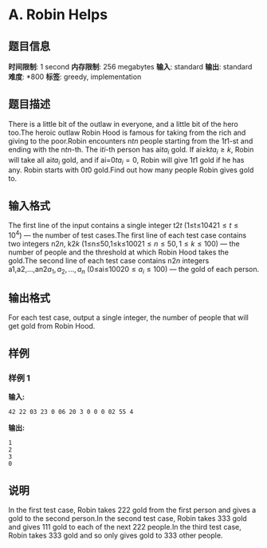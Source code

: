 # A. Robin Helps

## 题目信息

**时间限制**: 1 second
**内存限制**: 256 megabytes
**输入**: standard
**输出**: standard
**难度**: *800
**标签**: greedy, implementation

## 题目描述

There is a little bit of the outlaw in everyone, and a little bit of the hero too.The heroic outlaw Robin Hood is famous for taking from the rich and giving to the poor.Robin encounters n$t$$n$ people starting from the 1$t$$1$-st and ending with the n$t$$n$-th. The i$t$$i$-th person has ai$t$$a_i$ gold. If ai≥k$t$$a_i \ge k$, Robin will take all ai$t$$a_i$ gold, and if ai=0$t$$a_i=0$, Robin will give 1$t$$1$ gold if he has any. Robin starts with 0$t$$0$ gold.Find out how many people Robin gives gold to.

## 输入格式

The first line of the input contains a single integer t$2$$t$ (1≤t≤104$2$$1\leq t \leq 10^4$) — the number of test cases.The first line of each test case contains two integers n$2$$n$, k$2$$k$ (1≤n≤50,1≤k≤100$2$$1 \le n \le 50, 1 \le k \le 100$) — the number of people and the threshold at which Robin Hood takes the gold.The second line of each test case contains n$2$$n$ integers a1,a2,…,an$2$$a_1, a_2, \ldots, a_n$ (0≤ai≤100$2$$0 \le a_i \le 100$) — the gold of each person.

## 输出格式

For each test case, output a single integer, the number of people that will get gold from Robin Hood.

## 样例

### 样例 1

**输入:**
```
42 22 03 23 0 06 20 3 0 0 0 02 55 4
```

**输出:**
```
1
2
3
0
```

## 说明

In the first test case, Robin takes 22$2$ gold from the first person and gives a gold to the second person.In the second test case, Robin takes 33$3$ gold and gives 11$1$ gold to each of the next 22$2$ people.In the third test case, Robin takes 33$3$ gold and so only gives gold to 33$3$ other people.
